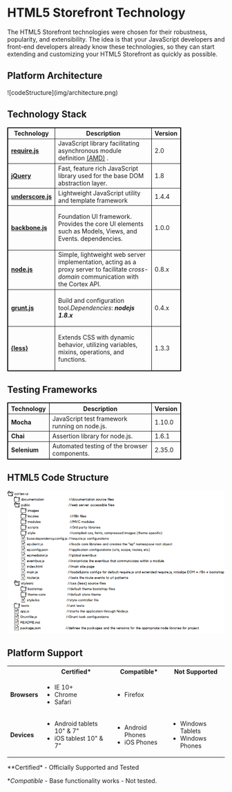 HTML5 Storefront Technology
====================
The HTML5 Storefront technologies were chosen for their robustness, popularity, and extensibility.
The idea is that your JavaScript developers and front-end developers already know these technologies, so they can start extending and customizing your HTML5 Storefront as quickly as possible.

<h2 id="platformArchitecture">Platform Architecture</h2>
![codeStructure](img/architecture.png)

Technology Stack
---------------------
<table border="1" cellpadding="3" cellspacing="0" style="; width: 80%; border: 1px solid #000000">
<tbody>
<tr>
<th align="center" valign="middle">Technology</th>
<th align="center" valign="middle">Description</th>
<th align="center" valign="middle">Version</th>
</tr>
<tr>
<td><strong><a href="http://requirejs.org/">require.js</a></strong></td>
<td>JavaScript library facilitating asynchronous module definition <a href="http://en.wikipedia.org/wiki/Asynchronous_module_definition">(AMD)</a> .
</td>
<td>2.0</td>
</tr>
<tr>
<td><strong><a href="http://jquery.com/">jQuery</a></strong></td>
<td>Fast, feature rich JavaScript library used for the base DOM abstraction layer.</td>
<td>1.8</td>
</tr>
<tr>
<td><strong><a href="http://underscorejs.org/">underscore.js</a></strong></td>
<td>Lightweight JavaScript utility and template framework</td>
<td>1.4.4</td>
</tr>
<tr>
<td><strong><a href="http://backbonejs.org/">backbone.js</a></strong></td>
<td>
<p>Foundation UI framework. Provides the core UI elements such as Models, Views, and Events.
dependencies.</p>
</td>
<td>1.0.0</td>
</tr>
<td><strong><a href="http://nodejs.org/">node.js</a></strong></td>
<td>Simple, lightweight web server implementation, acting as a proxy server to facilitate <em>cross-domain</em> communication with the Cortex API.
<td>0.8.x</td>
</tr>
<tr>
<td><strong><a href="http://gruntjs.com/">grunt.js</a></strong></td>
<td>
<p>Build and configuration tool.<em>Dependencies</em>: <em><strong>nodejs 1.8.x</strong></em></p>
</td>
<td>0.4.x</td>
</tr>
<tr>
<td><strong><a href="http://lesscss.org/">{less}</a></strong></td>
<td>
<p>Extends CSS with dynamic behavior, utilizing variables, mixins, operations, and functions.</p>
</td>
<td>1.3.3</td>
</tr>
</tbody>
</table>

Testing Frameworks
---------------------
<table border="1" cellpadding="3" cellspacing="0" style="; width: 80%; border: 1px solid #000000">
<tbody>
<tr>
<th align="center" valign="middle">Technology</th>
<th align="center" valign="middle">Description</th>
<th align="center" valign="middle">Version</th>
</tr>
<tr>
<td><strong>Mocha</strong></td>
<td>JavaScript test framework running on node.js.</td>
<td>1.10.0</td>
</tr>
<tr>
<td><strong>Chai</strong></td>
<td>Assertion library for node.js.</td>
<td>1.6.1</td>
</tr>
<tr>
<td><strong>Selenium</strong></td>
<td>Automated testing of the browser components.</td>
<td>2.35.0</td>
</tr>
</tbody>
</table>

HTML5 Code Structure
---------------------
![codeStructure](img/fileStructure.png)

Platform Support
---------------------
<table>
<tbody>
<tr align="center">
<th align="center" valign="middle"></th>
<th align="center" valign="middle">Certified*</th>
<th align="center" valign="middle">Compatible*</th>
<th align="center" valign="middle">Not Supported</th>
</tr>
<tr>
<td ><strong>Browsers</strong></td>
<td>

* IE 10+
* Chrome
* Safari

</td>
<td>

* Firefox

</td>
<td></td>
</tr>
<tr>
<td><strong>Devices</strong></td>
<td>

* Android tablets 10" & 7"
* iOS tablest 10" & 7"

</td>
<td>

* Android Phones
* iOS Phones

</td>
<td>

* Windows Tablets
* Windows Phones

</td>
</tr>
</tbody>
</table>
**Certified* - Officially Supported and Tested

**Compatible* - Base functionality works - Not tested.